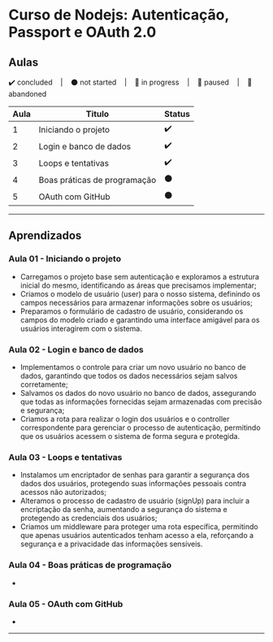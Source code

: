 #  Curso de Nodejs: Autenticação, Passport e OAuth 2.0

## Aulas
<p>
  ✔️ concluded &nbsp;&nbsp;&nbsp;|&nbsp;&nbsp;&nbsp;
  ⚫ not started &nbsp;&nbsp;&nbsp;|&nbsp;&nbsp;&nbsp;
  🔵 in progress &nbsp;&nbsp;&nbsp;|&nbsp;&nbsp;&nbsp;
  🔶 paused &nbsp;&nbsp;&nbsp;|&nbsp;&nbsp;&nbsp;
  🔴 abandoned 
</p>

| Aula | Titulo | Status |
| --- | --- | --- |
| 1 | Iniciando o projeto | ✔️ |
| 2 | Login e banco de dados | ✔️ |
| 3 | Loops e tentativas | ✔️ |
| 4 | Boas práticas de programação | ⚫ |
| 5 | OAuth com GitHub | ⚫ |

---

## Aprendizados

### Aula 01 - Iniciando o projeto
<ul>
  <li>Carregamos o projeto base sem autenticação e exploramos a estrutura inicial do mesmo, identificando as áreas que precisamos implementar;</li>
  <li>Criamos o modelo de usuário (user) para o nosso sistema, definindo os campos necessários para armazenar informações sobre os usuários;</li>
  <li>Preparamos o formulário de cadastro de usuário, considerando os campos do modelo criado e garantindo uma interface amigável para os usuários interagirem com o sistema.</li>
</ul>

### Aula 02 - Login e banco de dados
<ul>
  <li>Implementamos o controle para criar um novo usuário no banco de dados, garantindo que todos os dados necessários sejam salvos corretamente;</li>
  <li>Salvamos os dados do novo usuário no banco de dados, assegurando que todas as informações fornecidas sejam armazenadas com precisão e segurança;</li>
  <li>Criamos a rota para realizar o login dos usuários e o controller correspondente para gerenciar o processo de autenticação, permitindo que os usuários acessem o sistema de forma segura e protegida.</li>
</ul>

### Aula 03 - Loops e tentativas
<ul>
  <li>Instalamos um encriptador de senhas para garantir a segurança dos dados dos usuários, protegendo suas informações pessoais contra acessos não autorizados;</li>
  <li>Alteramos o processo de cadastro de usuário (signUp) para incluir a encriptação da senha, aumentando a segurança do sistema e protegendo as credenciais dos usuários;</li>
  <li>Criamos um middleware para proteger uma rota específica, permitindo que apenas usuários autenticados tenham acesso a ela, reforçando a segurança e a privacidade das informações sensíveis.</li>
</ul>

### Aula 04 - Boas práticas de programação
<ul>
  <li></li>
</ul>

### Aula 05 - OAuth com GitHub
<ul>
  <li></li>
</ul>

---

<!-- ## 🎯 Projeto desenvolvido
Este é o screenshot do projeto que foi desenvolvido durante o curso:

<p align="center">
  <img alt="Miniatura da imagem do projeto"src="../../.github/thumbs/preview.jpg">
</p> -->